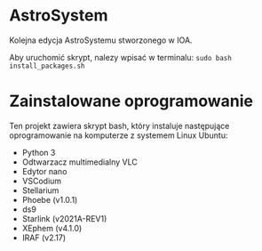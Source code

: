 # AstroSystem
Kolejna edycja AstroSystemu stworzonego w IOA.

Aby uruchomić skrypt, nalezy wpisać w terminalu:
 ```sudo bash install_packages.sh```

# Zainstalowane oprogramowanie

Ten projekt zawiera skrypt bash, który instaluje następujące oprogramowanie na komputerze z systemem Linux Ubuntu:

- Python 3
- Odtwarzacz multimedialny VLC
- Edytor nano
- VSCodium
- Stellarium
- Phoebe (v1.0.1)
- ds9
- Starlink (v2021A-REV1)
- XEphem (v4.1.0)
- IRAF (v2.17)